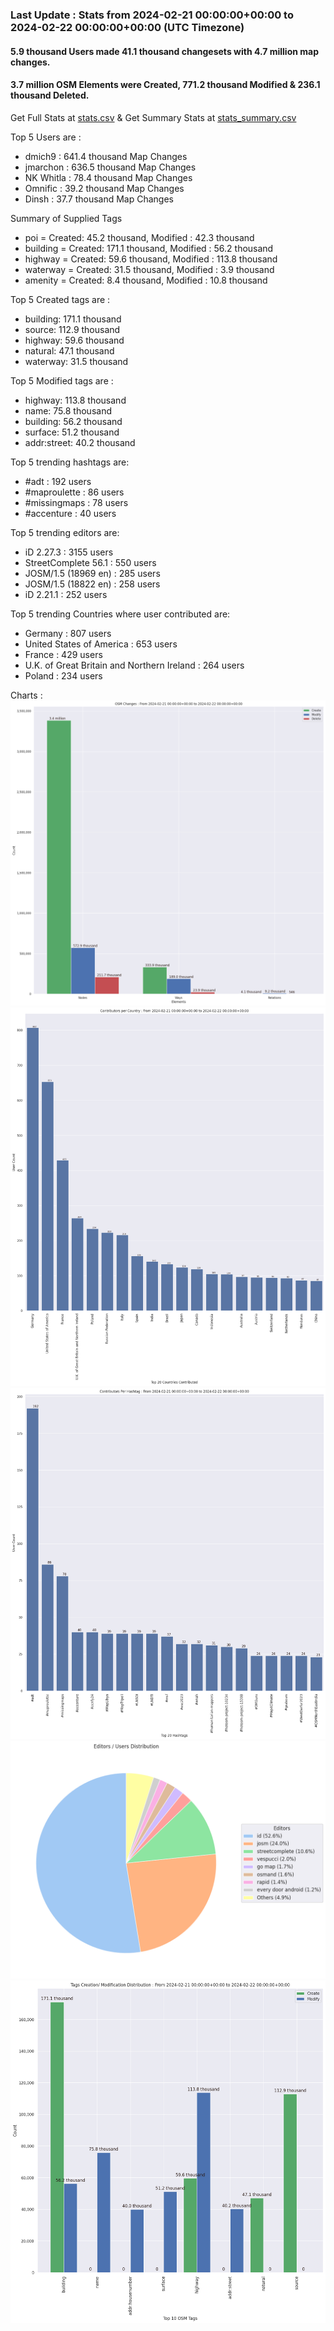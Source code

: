 ### Last Update : Stats from 2024-02-21 00:00:00+00:00 to 2024-02-22 00:00:00+00:00 (UTC Timezone)

#### 5.9 thousand Users made 41.1 thousand changesets with 4.7 million map changes.
#### 3.7 million OSM Elements were Created, 771.2 thousand Modified & 236.1 thousand Deleted.
Get Full Stats at [stats.csv](/stats/Global/Daily/stats.csv)
 & Get Summary Stats at [stats_summary.csv](/stats/Global/Daily/stats_summary.csv)

Top 5 Users are : 
- dmich9 : 641.4 thousand Map Changes
- jmarchon : 636.5 thousand Map Changes
- NK Whitla : 78.4 thousand Map Changes
- Omnific : 39.2 thousand Map Changes
- Dinsh : 37.7 thousand Map Changes

Summary of Supplied Tags
- poi = Created: 45.2 thousand, Modified : 42.3 thousand
- building = Created: 171.1 thousand, Modified : 56.2 thousand
- highway = Created: 59.6 thousand, Modified : 113.8 thousand
- waterway = Created: 31.5 thousand, Modified : 3.9 thousand
- amenity = Created: 8.4 thousand, Modified : 10.8 thousand


Top 5 Created tags are :
- building: 171.1 thousand
- source: 112.9 thousand
- highway: 59.6 thousand
- natural: 47.1 thousand
- waterway: 31.5 thousand


Top 5 Modified tags are :
- highway: 113.8 thousand
- name: 75.8 thousand
- building: 56.2 thousand
- surface: 51.2 thousand
- addr:street: 40.2 thousand


Top 5 trending hashtags are:
- #adt : 192 users
- #maproulette : 86 users
- #missingmaps : 78 users
- #accenture : 40 users


Top 5 trending editors are:
- iD 2.27.3 : 3155 users
- StreetComplete 56.1 : 550 users
- JOSM/1.5 (18969 en) : 285 users
- JOSM/1.5 (18822 en) : 258 users
- iD 2.21.1 : 252 users


Top 5 trending Countries where user contributed are:
- Germany : 807 users
- United States of America : 653 users
- France : 429 users
- U.K. of Great Britain and Northern Ireland : 264 users
- Poland : 234 users


 Charts : 
![Alt text](./stats_osm_changes.png) 
![Alt text](./stats_users_per_country.png) 
![Alt text](./stats_users_per_hashtag.png) 
![Alt text](./stats_editors_pie_chart.png) 
![Alt text](./stats_tags.png) 
